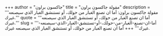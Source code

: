 +++
author = "جاكسون براون"
title = "مقولة جاكسون براون"
description = '''مقولة جاكسون براون: أما ان تصنع الغبار من حولك، أو تستنشق الغبار الذي سيصنعه غيرك.'''
quote = '''أما ان تصنع الغبار من حولك، أو تستنشق الغبار الذي سيصنعه غيرك.'''
slug = '''أما-ان-تصنع-الغبار-من-حولك،-أو-تستنشق-الغبار-الذي-سيصنعه-غيرك'''
+++
أما ان تصنع الغبار من حولك، أو تستنشق الغبار الذي سيصنعه غيرك.
